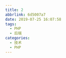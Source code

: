 ```yaml
---
title: 2
abbrlink: 6d5007a7
date: 2019-07-25 16:07:58
tags:
  - PHP
  - 后端
categories:
  - 技术
  - PHP
---
```


